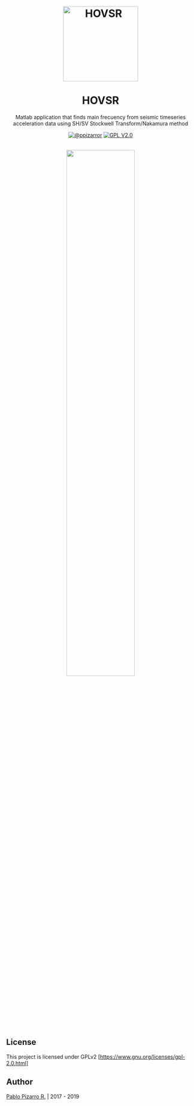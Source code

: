 <h1 align="center">
  <img alt="HOVSR" src="https://res.ppizarror.com/other/matlab.png" width="200px" height="200px" />
  <br /><br />
  HOVSR</h1>
<p align="center">Matlab application that finds main frecuency from seismic timeseries acceleration data using SH/SV Stockwell Transform/Nakamura method</p>
<div align="center"><a href="https://ppizarror.com"><img alt="@ppizarror" src="https://res.ppizarror.com/badges/author.svg" /></a>
<a href="https://www.gnu.org/licenses/old-licenses/gpl-2.0.html"><img alt="GPL V2.0" src="https://res.ppizarror.com/badges/licensegpl2.svg" /></a>
</div><br />

<p align="center">
	<img src="https://res.ppizarror.com/images/hovsr/hovsr.PNG" width="60%" >
</p>

## License

This project is licensed under GPLv2 [https://www.gnu.org/licenses/gpl-2.0.html]


## Author
<a href="https://ppizarror.com" title="ppizarror">Pablo Pizarro R.</a> | 2017 - 2019
